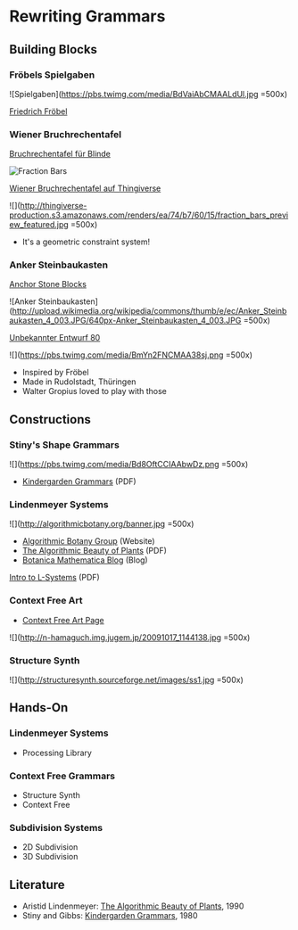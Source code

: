 Rewriting Grammars
==================

## Building Blocks

### Fröbels Spielgaben

![Spielgaben](https://pbs.twimg.com/media/BdVaiAbCMAALdUl.jpg =500x)

[Friedrich Fröbel](http://de.wikipedia.org/wiki/Friedrich_Fr%C3%B6bel)

### Wiener Bruchrechentafel

[Bruchrechentafel für Blinde](https://archive.org/stream/derblindenunterr00alex#page/112/mode/1up)

![Fraction Bars](https://pbs.twimg.com/media/BcsmzRWCcAEl9Yw.jpg)

[Wiener Bruchrechentafel auf Thingiverse](http://www.thingiverse.com/thing:218491)

![](http://thingiverse-production.s3.amazonaws.com/renders/ea/74/b7/60/15/fraction_bars_preview_featured.jpg =500x)

* It's a geometric constraint system!


### Anker Steinbaukasten

[Anchor Stone Blocks](http://en.wikipedia.org/wiki/Anchor_Stone_Blocks)

![Anker Steinbaukasten](http://upload.wikimedia.org/wikipedia/commons/thumb/e/ec/Anker_Steinbaukasten_4_003.JPG/640px-Anker_Steinbaukasten_4_003.JPG =500x)

[Unbekannter Entwurf 80](http://www.ankerstein.ch/downloads/)

![](https://pbs.twimg.com/media/BmYn2FNCMAA38sj.png =500x)

* Inspired by Fröbel
* Made in Rudolstadt, Thüringen
* Walter Gropius loved to play with those

## Constructions

### Stiny's Shape Grammars

![](https://pbs.twimg.com/media/Bd8OftCCIAAbwDz.png =500x)

* [Kindergarden Grammars][STI80] (PDF)

### Lindenmeyer Systems

![](http://algorithmicbotany.org/banner.jpg =500x)

* [Algorithmic Botany Group](http://algorithmicbotany.org) (Website)
* [The Algorithmic Beauty of Plants][LIN90] (PDF)
* [Botanica Mathematica Blog](http://botanicamathematica.wordpress.com) (Blog)

[Intro to L-Systems](http://www.cg.tuwien.ac.at/courses/Fraktale/PDF/fractals8.pdf) (PDF)


### Context Free Art

* [Context Free Art Page](http://www.contextfreeart.org/)

![](http://n-hamaguch.img.jugem.jp/20091017_1144138.jpg =500x)


### Structure Synth

![](http://structuresynth.sourceforge.net/images/ss1.jpg =500x)


## Hands-On

### Lindenmeyer Systems

* Processing Library

### Context Free Grammars

* Structure Synth
* Context Free

### Subdivision Systems

* 2D Subdivision
* 3D Subdivision

## Literature

* Aristid Lindenmeyer: [The Algorithmic Beauty of Plants][LIN90], 1990
* Stiny and Gibbs: [Kindergarden Grammars][STI80], 1980


[LIN90]:http://algorithmicbotany.org/papers/abop/abop.pdf
[STI80]:http://www.andrew.cmu.edu/course/48-747/subFrames/readings/Stiny.kindergartenGrammars.pdf






